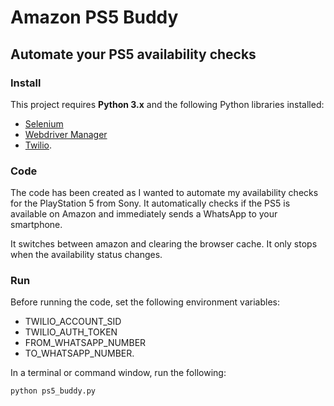 # Amazon PS5 Buddy
## Automate your PS5 availability checks

### Install

This project requires **Python 3.x** and the following Python libraries installed:

- [Selenium](https://selenium-python.readthedocs.io/)
- [Webdriver Manager](https://pypi.org/project/webdriver-manager/)
- [Twilio](https://www.twilio.com/docs/libraries/python).

### Code

The code has been created as I wanted to automate my availability checks for the PlayStation 5 from Sony. It automatically checks if the PS5 is available on Amazon and immediately sends a WhatsApp to your smartphone.

It switches between amazon and clearing the browser cache. It only stops when the availability status changes.

### Run

Before running the code, set the following environment variables:
- TWILIO_ACCOUNT_SID
- TWILIO_AUTH_TOKEN
- FROM_WHATSAPP_NUMBER
- TO_WHATSAPP_NUMBER.

In a terminal or command window, run the following:

```bash
python ps5_buddy.py
```  
